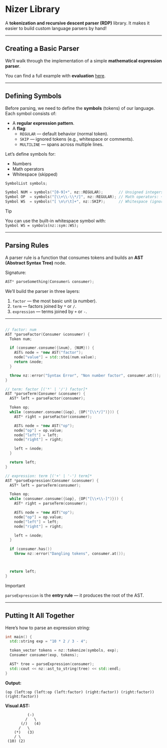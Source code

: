 # Nizer Library

A **tokenization and recursive descent parser (RDP)** library. It makes it easier to build custom language parsers by hand!

---

## Creating a Basic Parser

We’ll walk through the implementation of a simple **mathematical expression parser**.

You can find a full example with **evaluation** [here](./test/main.cpp).

---

## Defining Symbols

Before parsing, we need to define the **symbols** (tokens) of our language.  
Each symbol consists of:

- A **regular expression pattern**.
- A **flag**:  
  - `REGULAR` — default behavior (normal token).  
  - `SKIP` — ignored tokens (e.g., whitespace or comments).  
  - `MULTILINE` — spans across multiple lines.

Let’s define symbols for:

- Numbers
- Math operators
- Whitespace (skipped)

```cpp
SymbolList symbols;

Symbol NUM = symbols("[0-9]+", nz::REGULAR);       // Unsigned integers
Symbol OP  = symbols("[\\+\\-\\*/]", nz::REGULAR); // Math operators: + - * /
Symbol WS  = symbols("[ \n\r\t]+", nz::SKIP);      // Whitespace (ignored)
```

> [!TIP]
> You can use the built-in whitespace symbol with:  
> `Symbol WS = symbols(nz::sym::WS);`

---

## Parsing Rules

A parser rule is a function that consumes tokens and builds an **AST (Abstract Syntax Tree)** node.

Signature:

```cpp
AST* parseSomething(Consumer& consumer);
```

We’ll build the parser in three layers:

1. `factor` — the most basic unit (a number).
2. `term` — factors joined by `*` or `/`.
3. `expression` — terms joined by `+` or `-`.

---


```cpp

// factor: num
AST *parseFactor(Consumer &consumer) {
  Token num;

  if (consumer.consume({&num}, {NUM})) {
    AST& node = *new AST("factor");
    node["value"] = std::stoi(num.value);
    return &node;
  }

  throw nz::error("Syntax Error", "Non number factor", consumer.at());
}

// term: factor [('*' | '/') factor]*
AST *parseTerm(Consumer &consumer) {
  AST* left = parseFactor(consumer);

  Token op;
  while (consumer.consume({&op}, {OP("[\\*/]")})) {
    AST* right = parseFactor(consumer);

    AST& node = *new AST("op");
    node["op"] = op.value;
    node["left"] = left;
    node["right"] = right;

    left = &node;
  }

  return left;
}

// expression: term [('+' | '-') term]*
AST *parseExpression(Consumer &consumer) {
  AST* left = parseTerm(consumer);

  Token op;
  while (consumer.consume({&op}, {OP("[\\+\\-]")})) {
    AST* right = parseTerm(consumer);

    AST& node = *new AST("op");
    node["op"] = op.value;
    node["left"] = left;
    node["right"] = right;

    left = &node;
  }

  if (consumer.has())
    throw nz::error("Dangling tokens", consumer.at());



  return left;
}
```

> [!IMPORTANT]
> `parseExpression` is the **entry rule** — it produces the root of the AST.

---

## Putting It All Together

Here’s how to parse an expression string:

```cpp
int main() {
  std::string exp = "10 * 2 / 3 - 4";

  token_vector tokens = nz::tokenize(symbols, exp);
  Consumer consumer(exp, tokens);

  AST* tree = parseExpression(consumer);
  std::cout << nz::ast_to_string(tree) << std::endl;
}
```

**Output:**
```
(op (left:op (left:op (left:factor) (right:factor)) (right:factor)) (right:factor))
```

**Visual AST:**
```
          (-)
         /   \
       (/)   (4)
      /   \
    (*)   (3) 
    / \
 (10) (2)
```
